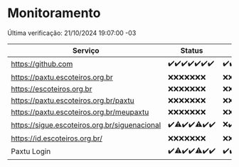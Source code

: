 # Monitoramento

Última verificação: 21/10/2024 19:07:00 -03

|Serviço|Status|Últimas 24h|
|---|---|---|
|https://github.com|<span title="2024-10-14: OK=23">✔️</span><span title="2024-10-15: OK=23">✔️</span><span title="2024-10-16: OK=23">✔️</span><span title="2024-10-17: OK=23">✔️</span><span title="2024-10-18: OK=23">✔️</span><span title="2024-10-19: OK=23">✔️</span><span title="2024-10-20: OK=21">✔️</span>|<span title="20/10/2024 19:07:00 -03 : 200">✔️</span><span title="20/10/2024 20:08:00 -03 : 200">✔️</span><span title="20/10/2024 21:41:00 -03 : 200">✔️</span><span title="20/10/2024 23:14:00 -03 : 200">✔️</span><span title="21/10/2024 00:18:00 -03 : 200">✔️</span><span title="21/10/2024 01:10:00 -03 : 200">✔️</span><span title="21/10/2024 02:09:00 -03 : 200">✔️</span><span title="21/10/2024 03:13:00 -03 : 200">✔️</span><span title="21/10/2024 04:09:00 -03 : 200">✔️</span><span title="21/10/2024 05:12:00 -03 : 200">✔️</span><span title="21/10/2024 06:09:00 -03 : 200">✔️</span><span title="21/10/2024 07:09:00 -03 : 200">✔️</span><span title="21/10/2024 08:08:00 -03 : 200">✔️</span><span title="21/10/2024 09:15:00 -03 : 200">✔️</span><span title="21/10/2024 10:18:00 -03 : 200">✔️</span><span title="21/10/2024 11:08:00 -03 : 200">✔️</span><span title="21/10/2024 12:09:00 -03 : 200">✔️</span><span title="21/10/2024 13:09:00 -03 : 200">✔️</span><span title="21/10/2024 14:07:00 -03 : 200">✔️</span><span title="21/10/2024 15:11:00 -03 : 200">✔️</span><span title="21/10/2024 16:06:00 -03 : 200">✔️</span><span title="21/10/2024 17:09:00 -03 : 200">✔️</span><span title="21/10/2024 18:07:00 -03 : 200">✔️</span><span title="21/10/2024 19:07:00 -03 : 200">✔️</span>|
|https://paxtu.escoteiros.org.br|<span title="2024-10-14: Falhas=23">❌</span><span title="2024-10-15: Falhas=23">❌</span><span title="2024-10-16: Falhas=23">❌</span><span title="2024-10-17: Falhas=23">❌</span><span title="2024-10-18: Falhas=23">❌</span><span title="2024-10-19: Falhas=23">❌</span><span title="2024-10-20: Falhas=21">❌</span>|<span title="20/10/2024 19:07:00 -03 : 403">❌</span><span title="20/10/2024 20:08:00 -03 : 403">❌</span><span title="20/10/2024 21:41:00 -03 : 403">❌</span><span title="20/10/2024 23:14:00 -03 : 403">❌</span><span title="21/10/2024 00:18:00 -03 : 403">❌</span><span title="21/10/2024 01:10:00 -03 : 403">❌</span><span title="21/10/2024 02:09:00 -03 : 403">❌</span><span title="21/10/2024 03:13:00 -03 : 403">❌</span><span title="21/10/2024 04:09:00 -03 : 403">❌</span><span title="21/10/2024 05:12:00 -03 : 403">❌</span><span title="21/10/2024 06:09:00 -03 : 403">❌</span><span title="21/10/2024 07:09:00 -03 : 403">❌</span><span title="21/10/2024 08:08:00 -03 : 403">❌</span><span title="21/10/2024 09:15:00 -03 : 403">❌</span><span title="21/10/2024 10:18:00 -03 : 403">❌</span><span title="21/10/2024 11:08:00 -03 : 403">❌</span><span title="21/10/2024 12:09:00 -03 : 403">❌</span><span title="21/10/2024 13:09:00 -03 : 403">❌</span><span title="21/10/2024 14:07:00 -03 : 403">❌</span><span title="21/10/2024 15:11:00 -03 : 403">❌</span><span title="21/10/2024 16:06:00 -03 : 403">❌</span><span title="21/10/2024 17:09:00 -03 : 403">❌</span><span title="21/10/2024 18:07:00 -03 : 403">❌</span><span title="21/10/2024 19:07:00 -03 : 403">❌</span>|
|https://escoteiros.org.br|<span title="2024-10-14: Falhas=23">❌</span><span title="2024-10-15: Falhas=23">❌</span><span title="2024-10-16: Falhas=23">❌</span><span title="2024-10-17: Falhas=23">❌</span><span title="2024-10-18: Falhas=23">❌</span><span title="2024-10-19: Falhas=23">❌</span><span title="2024-10-20: Falhas=21">❌</span>|<span title="20/10/2024 19:07:00 -03 : 403">❌</span><span title="20/10/2024 20:08:00 -03 : 403">❌</span><span title="20/10/2024 21:41:00 -03 : 403">❌</span><span title="20/10/2024 23:14:00 -03 : 403">❌</span><span title="21/10/2024 00:18:00 -03 : 403">❌</span><span title="21/10/2024 01:10:00 -03 : 403">❌</span><span title="21/10/2024 02:09:00 -03 : 403">❌</span><span title="21/10/2024 03:13:00 -03 : 403">❌</span><span title="21/10/2024 04:09:00 -03 : 403">❌</span><span title="21/10/2024 05:12:00 -03 : 403">❌</span><span title="21/10/2024 06:09:00 -03 : 403">❌</span><span title="21/10/2024 07:09:00 -03 : 403">❌</span><span title="21/10/2024 08:08:00 -03 : 403">❌</span><span title="21/10/2024 09:15:00 -03 : 403">❌</span><span title="21/10/2024 10:18:00 -03 : 403">❌</span><span title="21/10/2024 11:08:00 -03 : 403">❌</span><span title="21/10/2024 12:09:00 -03 : 403">❌</span><span title="21/10/2024 13:09:00 -03 : 403">❌</span><span title="21/10/2024 14:07:00 -03 : 403">❌</span><span title="21/10/2024 15:11:00 -03 : 403">❌</span><span title="21/10/2024 16:06:00 -03 : 403">❌</span><span title="21/10/2024 17:09:00 -03 : 403">❌</span><span title="21/10/2024 18:07:00 -03 : 403">❌</span><span title="21/10/2024 19:07:00 -03 : 403">❌</span>|
|https://paxtu.escoteiros.org.br/paxtu|<span title="2024-10-14: Falhas=23">❌</span><span title="2024-10-15: Falhas=23">❌</span><span title="2024-10-16: Falhas=23">❌</span><span title="2024-10-17: Falhas=23">❌</span><span title="2024-10-18: Falhas=23">❌</span><span title="2024-10-19: Falhas=23">❌</span><span title="2024-10-20: Falhas=21">❌</span>|<span title="20/10/2024 19:07:00 -03 : 403">❌</span><span title="20/10/2024 20:08:00 -03 : 403">❌</span><span title="20/10/2024 21:41:00 -03 : 403">❌</span><span title="20/10/2024 23:14:00 -03 : 403">❌</span><span title="21/10/2024 00:18:00 -03 : 403">❌</span><span title="21/10/2024 01:10:00 -03 : 403">❌</span><span title="21/10/2024 02:09:00 -03 : 403">❌</span><span title="21/10/2024 03:13:00 -03 : 403">❌</span><span title="21/10/2024 04:09:00 -03 : 403">❌</span><span title="21/10/2024 05:12:00 -03 : 403">❌</span><span title="21/10/2024 06:09:00 -03 : 403">❌</span><span title="21/10/2024 07:09:00 -03 : 403">❌</span><span title="21/10/2024 08:08:00 -03 : 403">❌</span><span title="21/10/2024 09:15:00 -03 : 403">❌</span><span title="21/10/2024 10:18:00 -03 : 403">❌</span><span title="21/10/2024 11:08:00 -03 : 403">❌</span><span title="21/10/2024 12:09:00 -03 : 403">❌</span><span title="21/10/2024 13:09:00 -03 : 403">❌</span><span title="21/10/2024 14:07:00 -03 : 403">❌</span><span title="21/10/2024 15:11:00 -03 : 403">❌</span><span title="21/10/2024 16:06:00 -03 : 403">❌</span><span title="21/10/2024 17:09:00 -03 : 403">❌</span><span title="21/10/2024 18:07:00 -03 : 403">❌</span><span title="21/10/2024 19:07:00 -03 : 403">❌</span>|
|https://paxtu.escoteiros.org.br/meupaxtu|<span title="2024-10-14: Falhas=23">❌</span><span title="2024-10-15: Falhas=23">❌</span><span title="2024-10-16: Falhas=23">❌</span><span title="2024-10-17: Falhas=23">❌</span><span title="2024-10-18: Falhas=23">❌</span><span title="2024-10-19: Falhas=23">❌</span><span title="2024-10-20: Falhas=21">❌</span>|<span title="20/10/2024 19:07:00 -03 : 403">❌</span><span title="20/10/2024 20:08:00 -03 : 403">❌</span><span title="20/10/2024 21:41:00 -03 : 403">❌</span><span title="20/10/2024 23:14:00 -03 : 403">❌</span><span title="21/10/2024 00:18:00 -03 : 403">❌</span><span title="21/10/2024 01:10:00 -03 : 403">❌</span><span title="21/10/2024 02:09:00 -03 : 403">❌</span><span title="21/10/2024 03:13:00 -03 : 403">❌</span><span title="21/10/2024 04:09:00 -03 : 403">❌</span><span title="21/10/2024 05:12:00 -03 : 403">❌</span><span title="21/10/2024 06:09:00 -03 : 403">❌</span><span title="21/10/2024 07:09:00 -03 : 403">❌</span><span title="21/10/2024 08:08:00 -03 : 403">❌</span><span title="21/10/2024 09:15:00 -03 : 403">❌</span><span title="21/10/2024 10:18:00 -03 : 403">❌</span><span title="21/10/2024 11:08:00 -03 : 403">❌</span><span title="21/10/2024 12:09:00 -03 : 403">❌</span><span title="21/10/2024 13:09:00 -03 : 403">❌</span><span title="21/10/2024 14:07:00 -03 : 403">❌</span><span title="21/10/2024 15:11:00 -03 : 403">❌</span><span title="21/10/2024 16:06:00 -03 : 403">❌</span><span title="21/10/2024 17:09:00 -03 : 403">❌</span><span title="21/10/2024 18:07:00 -03 : 403">❌</span><span title="21/10/2024 19:07:00 -03 : 403">❌</span>|
|https://sigue.escoteiros.org.br/siguenacional|<span title="2024-10-14: OK=23">✔️</span><span title="2024-10-15: OK=21, Falhas=2">⚠️</span><span title="2024-10-16: OK=23">✔️</span><span title="2024-10-17: OK=23">✔️</span><span title="2024-10-18: OK=18, Falhas=5">⚠️</span><span title="2024-10-19: OK=23">✔️</span><span title="2024-10-20: OK=21">✔️</span>|<span title="20/10/2024 19:07:00 -03 : 0">❌</span><span title="20/10/2024 20:08:00 -03 : 200">✔️</span><span title="20/10/2024 21:41:00 -03 : 200">✔️</span><span title="20/10/2024 23:14:00 -03 : 200">✔️</span><span title="21/10/2024 00:18:00 -03 : 200">✔️</span><span title="21/10/2024 01:10:00 -03 : 200">✔️</span><span title="21/10/2024 02:09:00 -03 : 200">✔️</span><span title="21/10/2024 03:13:00 -03 : 200">✔️</span><span title="21/10/2024 04:09:00 -03 : 200">✔️</span><span title="21/10/2024 05:12:00 -03 : 200">✔️</span><span title="21/10/2024 06:09:00 -03 : 200">✔️</span><span title="21/10/2024 07:09:00 -03 : 200">✔️</span><span title="21/10/2024 08:08:00 -03 : 200">✔️</span><span title="21/10/2024 09:15:00 -03 : 200">✔️</span><span title="21/10/2024 10:18:00 -03 : 200">✔️</span><span title="21/10/2024 11:08:00 -03 : 200">✔️</span><span title="21/10/2024 12:09:00 -03 : 200">✔️</span><span title="21/10/2024 13:09:00 -03 : 200">✔️</span><span title="21/10/2024 14:07:00 -03 : 200">✔️</span><span title="21/10/2024 15:11:00 -03 : 200">✔️</span><span title="21/10/2024 16:06:00 -03 : 200">✔️</span><span title="21/10/2024 17:09:00 -03 : 200">✔️</span><span title="21/10/2024 18:07:00 -03 : 200">✔️</span><span title="21/10/2024 19:07:00 -03 : 200">✔️</span>|
|https://id.escoteiros.org.br/|<span title="2024-10-14: Falhas=23">❌</span><span title="2024-10-15: Falhas=23">❌</span><span title="2024-10-16: Falhas=23">❌</span><span title="2024-10-17: Falhas=23">❌</span><span title="2024-10-18: Falhas=23">❌</span><span title="2024-10-19: Falhas=23">❌</span><span title="2024-10-20: Falhas=21">❌</span>|<span title="20/10/2024 19:07:00 -03 : 403">❌</span><span title="20/10/2024 20:08:00 -03 : 403">❌</span><span title="20/10/2024 21:41:00 -03 : 403">❌</span><span title="20/10/2024 23:14:00 -03 : 403">❌</span><span title="21/10/2024 00:18:00 -03 : 403">❌</span><span title="21/10/2024 01:10:00 -03 : 403">❌</span><span title="21/10/2024 02:09:00 -03 : 403">❌</span><span title="21/10/2024 03:13:00 -03 : 403">❌</span><span title="21/10/2024 04:09:00 -03 : 403">❌</span><span title="21/10/2024 05:12:00 -03 : 403">❌</span><span title="21/10/2024 06:09:00 -03 : 403">❌</span><span title="21/10/2024 07:09:00 -03 : 403">❌</span><span title="21/10/2024 08:08:00 -03 : 403">❌</span><span title="21/10/2024 09:15:00 -03 : 403">❌</span><span title="21/10/2024 10:18:00 -03 : 403">❌</span><span title="21/10/2024 11:08:00 -03 : 403">❌</span><span title="21/10/2024 12:09:00 -03 : 403">❌</span><span title="21/10/2024 13:09:00 -03 : 403">❌</span><span title="21/10/2024 14:07:00 -03 : 403">❌</span><span title="21/10/2024 15:11:00 -03 : 403">❌</span><span title="21/10/2024 16:06:00 -03 : 403">❌</span><span title="21/10/2024 17:09:00 -03 : 403">❌</span><span title="21/10/2024 18:07:00 -03 : 403">❌</span><span title="21/10/2024 19:07:00 -03 : 403">❌</span>|
|Paxtu Login|<span title="2024-10-14: OK=23">✔️</span><span title="2024-10-15: OK=22, Falhas=1">⚠️</span><span title="2024-10-16: OK=23">✔️</span><span title="2024-10-17: OK=23">✔️</span><span title="2024-10-18: OK=21, Falhas=2">⚠️</span><span title="2024-10-19: OK=23">✔️</span><span title="2024-10-20: OK=21">✔️</span>|<span title="20/10/2024 19:07:00 -03 : 200">✔️</span><span title="20/10/2024 20:08:00 -03 : 200">✔️</span><span title="20/10/2024 21:41:00 -03 : 200">✔️</span><span title="20/10/2024 23:14:00 -03 : 200">✔️</span><span title="21/10/2024 00:18:00 -03 : 200">✔️</span><span title="21/10/2024 01:10:00 -03 : 200">✔️</span><span title="21/10/2024 02:09:00 -03 : 200">✔️</span><span title="21/10/2024 03:13:00 -03 : 200">✔️</span><span title="21/10/2024 04:09:00 -03 : 200">✔️</span><span title="21/10/2024 05:12:00 -03 : 200">✔️</span><span title="21/10/2024 06:09:00 -03 : 200">✔️</span><span title="21/10/2024 07:09:00 -03 : 200">✔️</span><span title="21/10/2024 08:08:00 -03 : 200">✔️</span><span title="21/10/2024 09:15:00 -03 : 200">✔️</span><span title="21/10/2024 10:18:00 -03 : 200">✔️</span><span title="21/10/2024 11:08:00 -03 : 200">✔️</span><span title="21/10/2024 12:09:00 -03 : 200">✔️</span><span title="21/10/2024 13:09:00 -03 : 200">✔️</span><span title="21/10/2024 14:07:00 -03 : 200">✔️</span><span title="21/10/2024 15:11:00 -03 : 200">✔️</span><span title="21/10/2024 16:06:00 -03 : 200">✔️</span><span title="21/10/2024 17:09:00 -03 : 200">✔️</span><span title="21/10/2024 18:07:00 -03 : 200">✔️</span><span title="21/10/2024 19:07:00 -03 : 200">✔️</span>|
